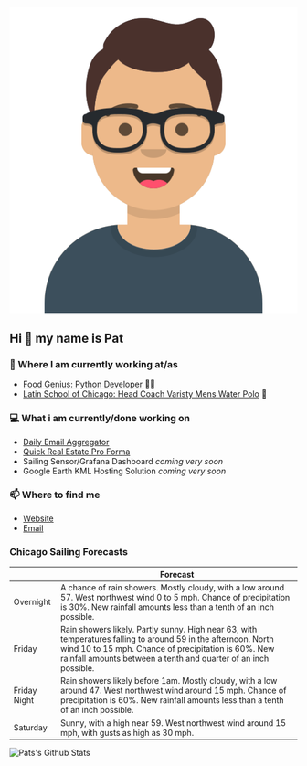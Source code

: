 [![Social banner for p-j-falconer](https://raw.githubusercontent.com/P-J-FALCONER/P-J-FALCONER/master/assets/avataaars.svg)](https://patfalconer.com/)
## Hi :wave: my name is Pat

### 💼 Where I am currently working at/as
- [Food Genius: Python Developer](https://getfoodgenius.com/) 🍔🐍
- [Latin School of Chicago: Head Coach Varisty Mens Water Polo](https://www.latinschool.org/) 🤽


### 💻 What i am currently/done working on
 - [Daily Email Aggregator](https://github.com/P-J-FALCONER/dott_daily_mail)
 - [Quick Real Estate Pro Forma](https://github.com/P-J-FALCONER/henry)
 - Sailing Sensor/Grafana Dashboard *coming very soon*
 - Google Earth KML Hosting Solution *coming very soon*

### 📫 Where to find me
 - [Website](https://patfalconer.com/)
 - [Email](mailto:patrick.j.falconer@gmail.com)


### Chicago Sailing Forecasts
|   | Forecast  |
|---|---|
| Overnight | A chance of rain showers. Mostly cloudy, with a low around 57. West northwest wind 0 to 5 mph. Chance of precipitation is 30%. New rainfall amounts less than a tenth of an inch possible. |
| Friday | Rain showers likely. Partly sunny. High near 63, with temperatures falling to around 59 in the afternoon. North wind 10 to 15 mph. Chance of precipitation is 60%. New rainfall amounts between a tenth and quarter of an inch possible. |
| Friday Night | Rain showers likely before 1am. Mostly cloudy, with a low around 47. West northwest wind around 15 mph. Chance of precipitation is 60%. New rainfall amounts less than a tenth of an inch possible. |
| Saturday | Sunny, with a high near 59. West northwest wind around 15 mph, with gusts as high as 30 mph. |

![Pats's Github Stats](https://github-readme-stats.vercel.app/api?username=p-j-falconer&show_icons=true&theme=radical)
